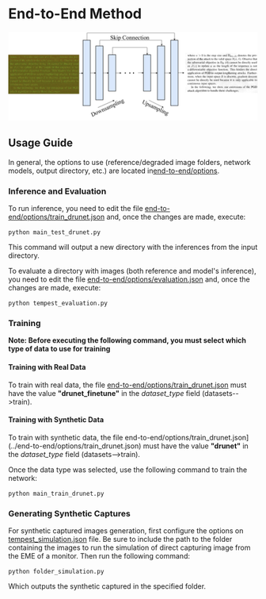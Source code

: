 # End-to-End Method

<img src="end-to-end.png"/>

## Usage Guide

In general, the options to use (reference/degraded image folders, network models, output directory, etc.) are located in[end-to-end/options](../end-to-end/options).

### Inference and Evaluation

To run inference, you need to edit the file [end-to-end/options/train_drunet.json](../end-to-end/options/train_drunet.json) and, once the changes are made, execute:

```shell
python main_test_drunet.py
```
This command will output a new directory with the inferences from the input directory.

To evaluate a directory with images (both reference and model's inference), you need to edit the file [end-to-end/options/evaluation.json](../end-to-end/options/evaluation.json) and, once the changes are made, execute:
```shell
python tempest_evaluation.py
```

### Training

**Note: Before executing the following command, you must select which type of data to use for training**

#### Training with Real Data

To train with real data, the file [end-to-end/options/train_drunet.json](../end-to-end/options/train_drunet.json) must have the value __"drunet_finetune"__ in the *dataset_type* field (datasets-->train).

#### Training with Synthetic Data

To train with synthetic data, the file end-to-end/options/train_drunet.json](../end-to-end/options/train_drunet.json) must have the value __"drunet"__ in the *dataset_type* field (datasets-->train).

Once the data type was selected, use the following command to train the network:

```shell
python main_train_drunet.py
```
### Generating Synthetic Captures

For synthetic captured images generation, first configure the options on [tempest_simulation.json](end-to-end/options/tempest_simulation.json) file. Be sure to include the path to the folder containing the images to run the simulation of direct capturing image from the EME of a monitor. Then run the following command:

```shell
python folder_simulation.py
```
Which outputs the synthetic captured in the specified folder.
